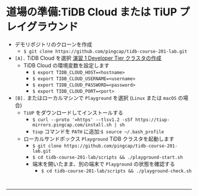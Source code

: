 # 道場の準備:TiDB Cloud または TiUP プレイグラウンド
+ デモリポジトリのクローンを作成
    + `$ git clone https://github.com/pingcap/tidb-course-201-lab.git`
+ `[A].` TiDB Cloud を選択
[演習 1 Developer Tier クラスタの作成](https://jpn.edu.pingcap.com/catalog/info/id:209)
  + TiDB Cloud の環境変数を設定します
    + `$ export TIDB_CLOUD_HOST=<hostname>`
    + `$ export TIDB_CLOUD_USERNAME=<username>`
    + `$ export TIDB_CLOUD_PASSWORD=<password>`
    + `$ export TIDB_CLOUD_PORT=<port>`
+ `[B].` またはローカルマシンで `Playground` を選択 (`Linux` または `macOS` の場合)
  + `TiUP` をダウンロードしてインストールする
    + `$ curl --proto '=https' --tlsv1.2 -sSf https://tiup-mirrors.pingcap.com/install.sh | sh`
    + `tiup` コマンドを `PATH` に追加:`$ source ~/.bash_profile`
  + ローカルサンドボックス `Playground` TiDB クラスタを起動します
    + `$ git clone https://github.com/pingcap/tidb-course-201-lab.git`
    + `$ cd tidb-course-201-lab/scripts && ./playground-start.sh`
    + 端末を開いたまま、別の端末で `Playground` の状態を確認する
      + `$ cd tidb-course-201-lab/scripts && ./playground-check.sh`
```
 
```
----------------------------------------------------------------------------------------------------